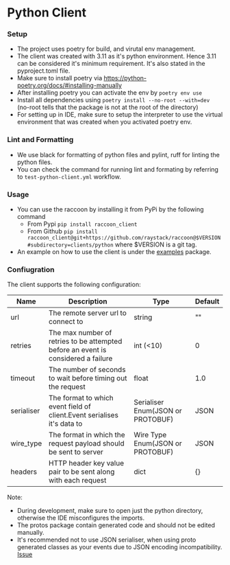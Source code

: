 # Python Client

### Setup
- The project uses poetry for build, and virutal env management.
- The client was created with 3.11 as it's python environment. Hence 3.11 can be considered it's minimum requirement. It's also stated in the pyproject.toml file.
- Make sure to install poetry via https://python-poetry.org/docs/#installing-manually
- After installing poetry you can activate the env by `poetry env use`
- Install all dependencies using `poetry install --no-root --with=dev` (no-root tells that the package is not at the root of the directory)
- For setting up in IDE, make sure to setup the interpreter to use the virtual environment that was created when you activated poetry env.

### Lint and Formatting
- We use black for formatting of python files and pylint, ruff for linting the python files.
- You can check the command for running lint and formating by referring to `test-python-client.yml` workflow.

### Usage
- You can use the raccoon by installing it from PyPi by the following command
  - From Pypi
  ```pip install raccoon_client``` 
  - From Github 
  ```pip install raccoon_client@git+https://github.com/raystack/raccoon@$VERSION#subdirectory=clients/python```
    where $VERSION is a git tag.
- An example on how to use the client is under the [examples](examples) package.

### Confiugration
The client supports the following configuration:

| Name    | Description                                                                       | Type                              | Default |
|---------|-----------------------------------------------------------------------------------|-----------------------------------|---------|
| url     | The remote server url to connect to                                               | string                            | ""      |
| retries | The max number of retries to be attempted before an event is considered a failure | int (<10)                         | 0       |
| timeout | The number of seconds to wait before timing out the request                       | float                             | 1.0     |
| serialiser | The format to which event field of client.Event serialises it's data to           | Serialiser Enum(JSON or PROTOBUF) | JSON    |
|wire_type | The format in which the request payload should be sent to server                  | Wire Type Enum(JSON or PROTOBUF)  | JSON | 
| headers | HTTP header key value pair to be sent along with each request | dict                              | {} |


Note: 
- During development, make sure to open just the python directory, otherwise the IDE misconfigures the imports.
- The protos package contain generated code and should not be edited manually.
- It's recommended not to use JSON serialiser, when using proto generated classes as your events due to JSON encoding incompatibility. [Issue](https://github.com/raystack/raccoon/issues/67)

